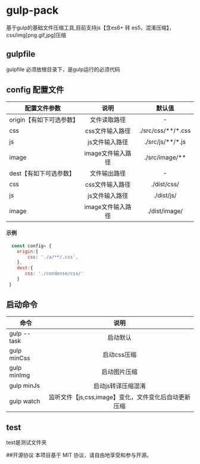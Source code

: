 # gulp-pack
基于gulp的基础文件压缩工具,目前支持js【含es6+ 转 es5，混淆压缩】，css/img[png.gif,jpg]压缩

## gulpfile
gulpfile 必须放根目录下，是gulp运行的必须代码

## config 配置文件
| 配置文件参数 |    说明    |   默认值 |
| ----------- | :--------: | :--------: | 
| origin【有如下可选参数】 | 文件读取路径 | - |
| css   | css文件输入路径  | ./src/css/**/\*.css |
| js    | js文件输入路径   | .\/src/js/**/\*.js|
| image | image文件输入路径 |./src/image/** |
| dest【有如下可选参数】   | 文件输出路径 | - |
| css   | css文件输入路径  | ./dist/css/ |
| js    | js文件输入路径   | ./dist/js/ |
| image | image文件输入路径 | ./dist/image/ |
#### 示例
```js
  const config= {
    origin:{
        css: './a/**/.css',
    },
    dest:{
       css: './condense/css/'
    }
 }
```

## 启动命令
| 命令 |    说明    | 
| ---- | :--------: |
| gulp --task | 启动默认 |
| gulp minCss | 启动css压缩 |
| gulp minImg | 启动图片压缩 |
| gulp minJs  | 启动js转译压缩混淆 |
| gulp watch  | 监听文件【js,css,image】变化，文件变化后自动更新压缩 |


## test 
 test是测试文件夹
 
##开源协议
本项目基于 MIT 协议，请自由地享受和参与开源。
 

 
